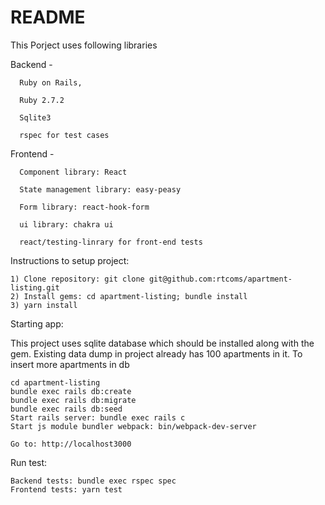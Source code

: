 # README

This Porject uses following libraries

Backend - 

      Ruby on Rails,
      
      Ruby 2.7.2
      
      Sqlite3
      
      rspec for test cases

Frontend - 

      Component library: React
   
      State management library: easy-peasy
      
      Form library: react-hook-form
      
      ui library: chakra ui
      
      react/testing-linrary for front-end tests


Instructions to setup project:


    1) Clone repository: git clone git@github.com:rtcoms/apartment-listing.git
    2) Install gems: cd apartment-listing; bundle install
    3) yarn install

Starting app:
   
   This project uses sqlite database which should be installed along with the gem. Existing data dump in project already has 100 apartments in it. To insert more apartments in db
   
    cd apartment-listing
    bundle exec rails db:create
    bundle exec rails db:migrate
    bundle exec rails db:seed
    Start rails server: bundle exec rails c
    Start js module bundler webpack: bin/webpack-dev-server
    
    Go to: http://localhost3000

Run test:

    Backend tests: bundle exec rspec spec
    Frontend tests: yarn test


   
    






   
   
